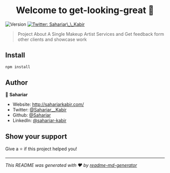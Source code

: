 <h1 align="center">Welcome to get-looking-great 👋</h1>
<p>
  <img alt="Version" src="https://img.shields.io/badge/version-1.0.0-blue.svg?cacheSeconds=2592000" />
  <a href="https://twitter.com/Sahariar\_\_Kabir" target="_blank">
    <img alt="Twitter: Sahariar\_\_Kabir" src="https://img.shields.io/twitter/follow/Sahariar\_\_Kabir.svg?style=social" />
  </a>
</p>

> Project About A Single Makeup Artist Services and Get feedback form other clients and showcase work

## Install

```sh
npm install
```

## Author

👤 **Sahariar**

* Website: http://sahariarkabir.com/
* Twitter: [@Sahariar\_\_Kabir](https://twitter.com/Sahariar\_\_Kabir)
* Github: [@Sahariar](https://github.com/Sahariar)
* LinkedIn: [@sahariar-kabir](https://linkedin.com/in/sahariar-kabir)

## Show your support

Give a ⭐️ if this project helped you!

***
_This README was generated with ❤️ by [readme-md-generator](https://github.com/kefranabg/readme-md-generator)_